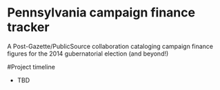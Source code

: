 Pennsylvania campaign finance tracker
========

A Post-Gazette/PublicSource collaboration cataloging campaign finance figures for the 2014 gubernatorial election (and beyond!) 

#Project timeline
- TBD